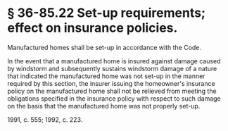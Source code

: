 # § 36-85.22 Set-up requirements; effect on insurance policies.

<p>Manufactured homes shall be set-up in accordance with the Code.</p><p>In the event that a manufactured home is insured against damage caused by windstorm and subsequently sustains windstorm damage of a nature that indicated the manufactured home was not set-up in the manner required by this section, the insurer issuing the homeowner's insurance policy on the manufactured home shall not be relieved from meeting the obligations specified in the insurance policy with respect to such damage on the basis that the manufactured home was not properly set-up.</p><p>1991, c. 555; 1992, c. 223.</p>